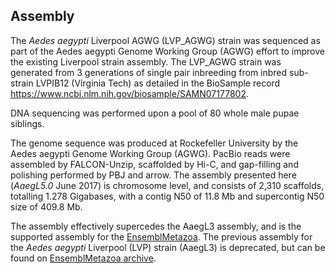 Assembly
--------

The *Aedes aegypti* Liverpool AGWG (LVP\_AGWG) strain was sequenced as
part of the Aedes aegypti Genome Working Group (AGWG) effort to improve
the existing Liverpool strain assembly. The LVP\_AGWG strain was
generated from 3 generations of single pair inbreeding from inbred
sub-strain LVPIB12 (Virginia Tech) as detailed in the BioSample record
<https://www.ncbi.nlm.nih.gov/biosample/SAMN07177802>.

DNA sequencing was performed upon a pool of 80 whole male pupae
siblings.

The genome sequence was produced at Rockefeller University by the Aedes
aegypti Genome Working Group (AGWG). PacBio reads were assembled by
FALCON-Unzip, scaffolded by Hi-C, and gap-filling and polishing
performed by PBJ and arrow. The assembly presented here (*AaegL5.0* June
2017) is chromosome level, and consists of 2,310 scaffolds, totalling
1.278 Gigabases, with a contig N50 of 11.8 Mb and supercontig N50 size
of 409.8 Mb.

The assembly effectively supercedes the AaegL3 assembly, and is the
supported assembly for the
[EnsemblMetazoa](http://metazoa.ensembl.org/). The previous assembly for
the *Aedes aegypti* Liverpool (LVP) strain (AaegL3) is deprecated, but
can be found on [EnsemblMetazoa
archive](http://eg45-metazoa.ensembl.org/).
